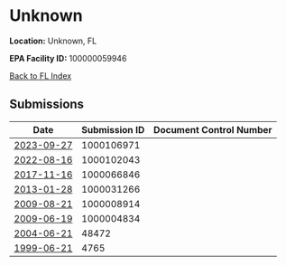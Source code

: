 # Unknown

**Location:** Unknown, FL

**EPA Facility ID:** 100000059946

[Back to FL Index](../../index.md)

## Submissions

| Date | Submission ID | Document Control Number |
|------|--------------|-------------------------|
| [2023-09-27](submissions/1000106971.md) | 1000106971 |  |
| [2022-08-16](submissions/1000102043.md) | 1000102043 |  |
| [2017-11-16](submissions/1000066846.md) | 1000066846 |  |
| [2013-01-28](submissions/1000031266.md) | 1000031266 |  |
| [2009-08-21](submissions/1000008914.md) | 1000008914 |  |
| [2009-06-19](submissions/1000004834.md) | 1000004834 |  |
| [2004-06-21](submissions/48472.md) | 48472 |  |
| [1999-06-21](submissions/4765.md) | 4765 |  |
